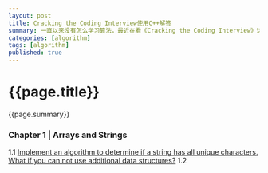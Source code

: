 ```yaml
---
layout: post
title: Cracking the Coding Interview使用C++解答
summary: 一直以来没有怎么学习算法，最近在看《Cracking the Coding Interview》这本书。里面提供150道程序员面试题目和解答，但是程序是使用Java实现的。由于平时工作中使用的是C++，于是准备用C++把书中的题目做一遍，从而加强自己的算法学习。
categories: [algorithm]
tags: [algorithm]
published: true
---
```


# {{page.title}} #
{{page.summary}}

### Chapter 1 | Arrays and Strings ###
1.1 [Implement an algorithm to determine if a string has all unique characters. What if you can not use additional data structures?](http://hahaya.github.io/2013/12/26/Cracking-the-Coding-Interview-1-1.html)
1.2 